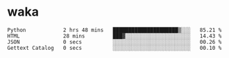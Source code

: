 # waka
<!--START_SECTION:waka-->

```text
Python            2 hrs 48 mins   █████████████████████▒░░░   85.21 %
HTML              28 mins         ███▓░░░░░░░░░░░░░░░░░░░░░   14.43 %
JSON              0 secs          ░░░░░░░░░░░░░░░░░░░░░░░░░   00.26 %
Gettext Catalog   0 secs          ░░░░░░░░░░░░░░░░░░░░░░░░░   00.10 %
```

<!--END_SECTION:waka-->
